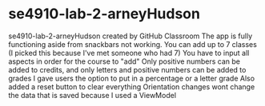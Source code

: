 # se4910-lab-2-arneyHudson
se4910-lab-2-arneyHudson created by GitHub Classroom
The app is fully functioning aside from snackbars not working.
You can add up to 7 classes (I picked this because I've met someone who had 7)
You have to input all aspects in order for the course to "add"
Only positive numbers can be added to credits, and only letters and positive numbers can be added to grades
I gave users the option to put in a percentage or a letter grade
Also added a reset button to clear everything
Orientation changes wont change the data that is saved because I used a ViewModel
